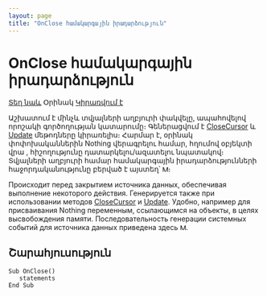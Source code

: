 ```yaml
---
layout: page
title: "OnClose համակարգային իրադարձություն"
---
```


# OnClose համակարգային իրադարձություն


[Տեղ նաև](../scriptstproced.md) Օրինակ [Կիրառվում է](../Defs/Data.md)


Աշխատում է մինչև տվյալների աղբյուրի փակվելը, ապահովելով որոշակի գործողության կատարումը։ Գեներացվում է [CloseCursor](../Functions/ASDATA/CloseCursor.html) և [Update](../Functions/ICurrentView/Update.html) մեթոդները կիրառելիս։
Հարմար է, օրինակ փոփոխականներին Nothing վերագրելու համար, հղումով օբյեկտի վրա , հիշողությունը դատարկելու/ազատելու նպատակով։ Տվյալների աղբյուրի համար համակարգային իրադարձությունների հաջորդականությունը բերված է այստեղ՝ [<img src="../../../IMAGES/MORE.GIF" width="12" height="12" alt="More.gif (304 bytes)" border="0">](Events_Sequence_Data.html)։

Происходит перед закрытием источника данных, обеспечивая выполнение некоторого действия. Генерируется также при использовании методов [CloseCursor](../Functions/ASDATA/CloseCursor.html) и [Update](../Functions/ICurrentView/Update.html). Удобно, например для присваивания Nothing переменным, ссылающимся на объекты, в целях высвобождения памяти. Последовательность генерации системных событий для источника данных приведена здесь [<img src="../../../IMAGES/MORE.GIF" width="12" height="12" alt="More.gif (304 bytes)" border="0">](Events_Sequence_Data.html).


## Շարահյուսություն

```as4x
Sub OnClose()
   statements
End Sub
```
